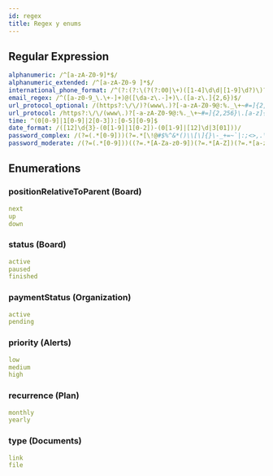 ```yaml
---
id: regex
title: Regex y enums
---
```


## Regular Expression

```yaml
alphanumeric: /^[a-zA-Z0-9]*$/
alphanumeric_extended: /^[a-zA-Z0-9 ]*$/
international_phone_format: /^(?:(?:\(?(?:00|\+)([1-4]\d\d|[1-9]\d?)\)?)?[\-\.\ \\\/]?)?((?:\(?\d{1,}\)?[\-\.\ \\\/]?){0,})(?:[\-\.\ \\\/]?(?:#|ext\.?|extension|x)[\-\.\ \\\/]?(\d+))?$/
email_regex: /^([a-z0-9_\.\+-]+)@([\da-z\.-]+)\.([a-z\.]{2,6})$/
url_protocol_optional: /(https?:\/\/)?(www\.)?[-a-zA-Z0-9@:%._\+~#=]{2,256}\.[a-z]{2,6}\b([-a-zA-Z0-9@:%_\+.~#?&\/\/=]*)/
url_protocol: /https?:\/\/(www\.)?[-a-zA-Z0-9@:%._\+~#=]{2,256}\.[a-z]{2,6}\b([-a-zA-Z0-9@:%_\+.~#()?&//=]*)/
time: ^(0[0-9]|1[0-9]|2[0-3]):[0-5][0-9]$
date_format: /([12]\d{3}-(0[1-9]|1[0-2])-(0[1-9]|[12]\d|3[01]))/
password_complex: /(?=(.*[0-9]))(?=.*[\!@#$%^&*()\\[\]{}\-_+=~`|:;<>,.\/?])(?=.*[a-z])(?=(.*[A-Z]))(?=(.*)).{8,}/
password_moderate: /(?=(.*[0-9]))((?=.*[A-Za-z0-9])(?=.*[A-Z])(?=.*[a-z]))^.{8,}$/
```
## Enumerations

### positionRelativeToParent (Board)

```yaml
next 
up
down
```
### status (Board)

```yaml
active
paused
finished
```

### paymentStatus (Organization)

```yaml
active
pending
```

### priority (Alerts)

```yaml
low
medium
high
```

### recurrence (Plan)

```yaml
monthly
yearly
```

### type (Documents)

```yaml
link
file
```